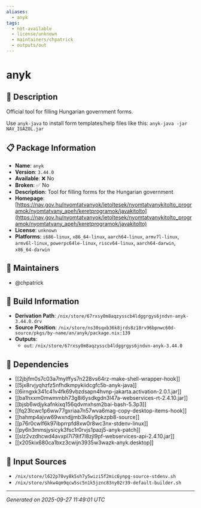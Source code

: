 ```yaml
---
aliases:
  - anyk
tags:
  - not-available
  - license/unknown
  - maintainers/chpatrick
  - outputs/out
---
```


# anyk

## 📝 Description

Official tool for filling Hungarian government forms.

Use `anyk-java` to install form templates/help files like this: `anyk-java -jar NAV_IGAZOL.jar`


## 📋 Package Information

- **Name**: `anyk`
- **Version**: `3.44.0`
- **Available**: ❌ No
- **Broken**: ✅ No
- **Description**: Tool for filling forms for the Hungarian government
- **Homepage**: [https://nav.gov.hu/nyomtatvanyok/letoltesek/nyomtatvanykitolto_programok/nyomtatvany_apeh/keretprogramok/javakitolto](https://nav.gov.hu/nyomtatvanyok/letoltesek/nyomtatvanykitolto_programok/nyomtatvany_apeh/keretprogramok/javakitolto)
- **License**: `unknown`
- **Platforms**: `i686-linux`, `x86_64-linux`, `aarch64-linux`, `armv7l-linux`, `armv6l-linux`, `powerpc64le-linux`, `riscv64-linux`, `aarch64-darwin`, `x86_64-darwin`
## 👥 Maintainers

- @chpatrick


## 🔧 Build Information

- **Derivation Path**: `/nix/store/67rxsy0m8aqzysscb4ldggrgys6jndvn-anyk-3.44.0.drv`
- **Source Position**: `/nix/store/ns30sqxb36k8jrds8z18rv96bpnwc60d-source/pkgs/by-name/an/anyk/package.nix:139`
- **Outputs**:
  - `out`:  `/nix/store/67rxsy0m8aqzysscb4ldggrgys6jndvn-anyk-3.44.0`

## 🔗 Dependencies

- [[2jbjfm0s7c03a7mylffys7n228vs64rz-make-shell-wrapper-hook]]
- [[5jx8rvjyqhzfz5nfhdkmpykiidcgfc5b-anyk-java]]
- [[6irngxk341c41v4fk69vbzdsapn4hvnp-jakarta.activation-2.0.1.jar]]
- [[ba1hxxm0mwmmbh73g8i6ysdkgdn3l47a-webservices-rt-2.4.10.jar]]
- [[bjsb6wdjykafnkixq156qdvmxhsm2bai-bash-5.3p3]]
- [[fq23lcwc1p6ww77gxriaa7n57wva6mag-copy-desktop-items-hook]]
- [[hahmp4ajvw69wxndjjmb3k4iy9pkzpb8-source]]
- [[p76r0cwlf6k97ibprrpfd8xw0r8wc3nx-stdenv-linux]]
- [[py6n3mmsjysicyk3fsc1r0rvjs1pazj5-anyk-patch]]
- [[slz2vzdhcwd4avxpl7i79if7l8zjl9pf-webservices-api-2.4.10.jar]]
- [[x205kix680ca1bxz3cwijn3935w3wazk-anyk.desktop]]

## 📁 Input Sources

- `/nix/store/l622p70vy8k5sh7y5wizi5f2mic6ynpg-source-stdenv.sh`
- `/nix/store/shkw4qm9qcw5sc5n1k5jznc83ny02r39-default-builder.sh`

---
*Generated on 2025-09-27 11:49:01 UTC*
